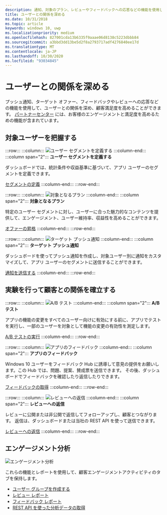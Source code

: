 ```yaml
---
description: 通知、対象のプラン、レビューやフィードバックへの応答などの機能を使用して、ユーザーとの関係を深め、顧客満足度を高めることができます。
title: ユーザーとの関係を深める
ms.date: 10/31/2018
ms.topic: article
keywords: windows 10, uwp
ms.localizationpriority: medium
ms.openlocfilehash: 827001cda13b6335f9aaae06d8138c5223dbbb84
ms.sourcegitcommit: a3bbd3dd13be5d2f8a2793717adf4276840ee17d
ms.translationtype: MT
ms.contentlocale: ja-JP
ms.lasthandoff: 10/30/2020
ms.locfileid: "93034845"
---
```

# <a name="engage-with-your-customers"></a>ユーザーとの関係を深める

プッシュ通知、ターゲット オファー、フィードバックやレビューへの応答などの機能を使用して、ユーザーとの関係を深め、顧客満足度を高めることができます。 [パートナーセンター](https://partner.microsoft.com/dashboard) には、お客様のエンゲージメントと満足度を高めるための機能が含まれています。

## <a name="understand-your-audience"></a>対象ユーザーを把握する

:::row:::
    :::column:::
        ![ユーザー セグメントを定義する](images/engage-pie-chart.png)
    :::column-end:::
    :::column span="2":::
**ユーザー セグメントを定義する**

ダッシュボードでは、統計条件や収益基準に基づいて、アプリ ユーザーのセグメントを定義できます。 

[セグメントの定義](create-customer-segments.md)
    :::column-end:::
:::row-end:::

:::row:::
    :::column:::
        ![対象となるプラン](images/engage-phone-truck.png)
    :::column-end:::
    :::column span="2":::
**対象となるプラン**

特定のユーザー セグメントに対し、ユーザーに合った魅力的なコンテンツを提供して、エンゲージメント、ユーザー維持率、収益性を高めることができます。

[オファーの昇格](use-targeted-offers-to-maximize-engagement-and-conversions.md)
    :::column-end:::
:::row-end:::

:::row:::
    :::column:::
        ![ターゲット プッシュ通知](images/engage-push-notifications.png)
    :::column-end:::
    :::column span="2":::
**ターゲット プッシュ通知**

ダッシュボードを使ってプッシュ通知を作成し、対象ユーザー別に通知をカスタマイズして、アプリ ユーザーのセグメントに送信することができます。

[通知を送信する](send-push-notifications-to-your-apps-customers.md)
    :::column-end:::
:::row-end:::

## <a name="run-experiments-and-connect-with-customers"></a>実験を行って顧客との関係を確立する

:::row:::
    :::column:::
        ![A/B テスト](images/engage-start-menu.png)
    :::column-end:::
    :::column span="2":::
**A/B テスト**

アプリの機能の変更をすべてのユーザー向けに有効にする前に、アプリでテストを実行し、一部のユーザーを対象として機能の変更の有効性を測定します。

[A/B テストの実行](../monetize/run-app-experiments-with-a-b-testing.md)
    :::column-end:::
:::row-end:::

:::row:::
    :::column:::
        ![アプリのフィードバック](images/engage-feedback.png)
    :::column-end:::
    :::column span="2":::
**アプリのフィードバック**

Windows 10 ユーザーをフィードバック Hub に誘導して意見の提供をお願いします。この Hub では、問題、提案、賛成票を送信できます。 その後、ダッシュボードでフィードバックを確認したり返信したりできます。

[フィードバックの取得](respond-to-customer-feedback.md)
    :::column-end:::
:::row-end:::

:::row:::
    :::column:::
        ![レビューへの返信](images/ads-community-campaign.png)
    :::column-end:::
    :::column span="2":::
**レビューへの返信**

レビューに公開または非公開で返信してフォローアップし、顧客とつながります。 返信は、ダッシュボードまたは当社の REST API を使って送信できます。

[レビューへの返信](respond-to-customer-reviews.md)
    :::column-end:::
:::row-end:::

## <a name="engagement-analytics"></a>エンゲージメント分析

![エンゲージメント分析](images/engage-analytics.png)

これらの機能とレポートを使用して、顧客エンゲージメントアクティビティのタブを保持します。

- [ユーザー グループを作成する](create-customer-groups.md)
- [レビュー レポート](reviews-report.md)
- [フィードバック レポート](feedback-report.md)
- [REST API を使った分析データの取得](../monetize/access-analytics-data-using-windows-store-services.md)
